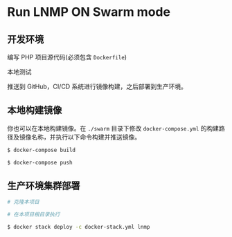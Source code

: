 # Run LNMP ON Swarm mode

## 开发环境

编写 PHP 项目源代码(必须包含 `Dockerfile`)

本地测试

推送到 GitHub，CI/CD 系统进行镜像构建，之后部署到生产环境。

## 本地构建镜像

你也可以在本地构建镜像。在 `./swarm` 目录下修改 `docker-compose.yml` 的构建路径及镜像名称，并执行以下命令构建并推送镜像。

```bash
$ docker-compose build

$ docker-compose push
```

## 生产环境集群部署

```bash
# 克隆本项目

# 在本项目根目录执行

$ docker stack deploy -c docker-stack.yml lnmp
```

